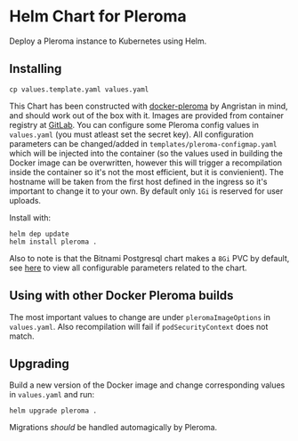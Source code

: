 # Helm Chart for Pleroma

Deploy a Pleroma instance to Kubernetes using Helm.

## Installing

`cp values.template.yaml values.yaml`

This Chart has been constructed with [docker-pleroma](https://github.com/angristan/docker-pleroma) by Angristan in mind,
and should work out of the box with it. Images are provided from container registry at [GitLab](https://gitlab.com/Tsuribori/docker-pleroma).
You can configure some Pleroma config values in `values.yaml` (you must atleast set the secret key).
All configuration parameters can be changed/added in `templates/pleroma-configmap.yaml` which will be injected into the container
(so the values used in building the Docker image can be overwritten, however this will trigger a recompilation inside the
container so it's not the most efficient, but it is convienient). The hostname will be taken from the first host
defined in the ingress so it's important to change it to your own.
By default only `1Gi` is reserved for user uploads.

Install with:

```
helm dep update
helm install pleroma .
```

Also to note is that the Bitnami Postgresql chart makes a `8Gi` PVC by default, see [here](https://github.com/bitnami/charts/tree/master/bitnami/postgresql#parameters) to view all configurable parameters related to the chart.


## Using with other Docker Pleroma builds

The most important values to change are under `pleromaImageOptions` in `values.yaml`. Also recompilation will fail
if `podSecurityContext` does not match.


## Upgrading

Build a new version of the Docker image and change corresponding values in `values.yaml` and
run:

`helm upgrade pleroma .`

Migrations *should* be handled automagically by Pleroma.
